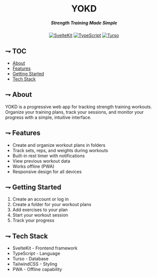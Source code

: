 <div align="center">

# YOKD

##### Strength Training Made Simple

[![SvelteKit](https://img.shields.io/badge/SvelteKit-FF3E00?style=for-the-badge&logo=svelte&logoColor=white)](https://kit.svelte.dev/)
[![TypeScript](https://img.shields.io/badge/TypeScript-007ACC?style=for-the-badge&logo=typescript&logoColor=white)](https://www.typescriptlang.org/)
[![Turso](https://img.shields.io/badge/Turso-4D4D4D?style=for-the-badge&logo=sqlite&logoColor=white)](https://turso.tech/)

</div>

## ⇁ TOC

- [About](#-about)
- [Features](#-features)
- [Getting Started](#-getting-started)
- [Tech Stack](#-tech-stack)

## ⇁ About

YOKD is a progressive web app for tracking strength training workouts. Organize your training plans, track your sessions, and monitor your progress with a simple, intuitive interface.

## ⇁ Features

- Create and organize workout plans in folders
- Track sets, reps, and weights during workouts
- Built-in rest timer with notifications
- View previous workout data
- Works offline (PWA)
- Responsive design for all devices

## ⇁ Getting Started

1. Create an account or log in
2. Create a folder for your workout plans
3. Add exercises to your plan
4. Start your workout session
5. Track your progress

## ⇁ Tech Stack

- SvelteKit - Frontend framework
- TypeScript - Language
- Turso - Database
- TailwindCSS - Styling
- PWA - Offline capability

